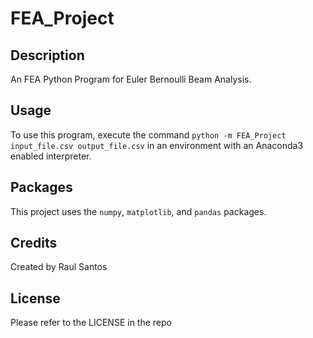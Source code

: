 # FEA_Project

## Description

An FEA Python Program for Euler Bernoulli Beam Analysis.

## Usage 

To use this program, execute the command `python -m FEA_Project input_file.csv output_file.csv` in an environment with an Anaconda3 enabled interpreter.

## Packages

This project uses the `numpy`, `matplotlib`, and `pandas` packages.

## Credits 

Created by Raul Santos

## License

Please refer to the LICENSE in the repo
